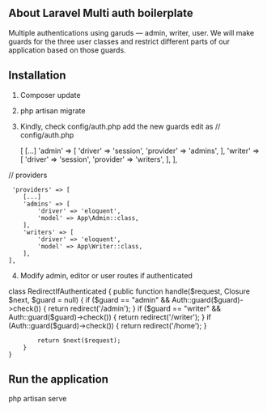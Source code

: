 

## About Laravel Multi auth boilerplate

Multiple authentications using garuds  — admin, writer, user. We will make guards for the three user classes and restrict different parts of our application based on those guards.

## Installation 

1. Composer update
2. php artisan migrate
3. Kindly, check config/auth.php add the new guards edit as
// config/auth.php

    <?php

    [...]
    'guards' => [
        [...]
        'admin' => [
            'driver' => 'session',
            'provider' => 'admins',
        ],
        'writer' => [
            'driver' => 'session',
            'provider' => 'writers',
        ],
    ],

// providers

     'providers' => [
        [...]
        'admins' => [
            'driver' => 'eloquent',
            'model' => App\Admin::class,
        ],
        'writers' => [
            'driver' => 'eloquent',
            'model' => App\Writer::class,
        ],
    ],


4. Modify admin, editor or user routes if authenticated

class RedirectIfAuthenticated
    {
        public function handle($request, Closure $next, $guard = null)
        {
            if ($guard == "admin" && Auth::guard($guard)->check()) {
                return redirect('/admin');
            }
            if ($guard == "writer" && Auth::guard($guard)->check()) {
                return redirect('/writer');
            }
            if (Auth::guard($guard)->check()) {
                return redirect('/home');
            }

            return $next($request);
        }
    }


## Run the application
php artisan serve
